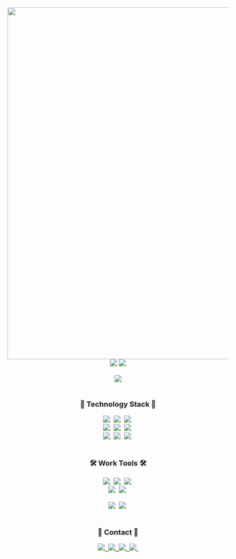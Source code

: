 <div align="center">
  <img width="800px" src="https://github.com/user-attachments/assets/d71c0361-6552-47fe-8616-8966325bb058" />
  <img src="https://github-readme-stats.vercel.app/api?username=sennydayk&show_icons=true&theme=buefy" />
  <img src="https://github-readme-stats.vercel.app/api/top-langs/?username=sennydayk&layout=donut" />
</div>

<br>

<div align="center">
<a href="https://github.com/devxb/gitanimals">
  <img src="https://render.gitanimals.org/farms/sennydayk"/>
</a>
</div>

<br>

<h3 align="center">🧸 Technology Stack 🧸</h3>
<div align="center">
  <img src="https://img.shields.io/badge/next.js-000000.svg?style=for-the-badge&logo=nextdotjs&logoColor=white" />&nbsp
  <img src="https://img.shields.io/badge/react-20232a.svg?style=for-the-badge&logo=react&logoColor=61DAFB" />&nbsp
  <img src="https://img.shields.io/badge/javascript-F7DF1E.svg?style=for-the-badge&logo=javascript&logoColor=20232a" />&nbsp
</div>

<div align="center">
  <img src="https://img.shields.io/badge/typescript-3178C6.svg?style=for-the-badge&logo=typescript&logoColor=white" />&nbsp
  <img src="https://img.shields.io/badge/html5-E34F26.svg?style=for-the-badge&logo=html5&logoColor=white" />&nbsp
    <img src="https://img.shields.io/badge/css3-1572B6.svg?style=for-the-badge&logo=css3&logoColor=white" />&nbsp
</div>

<div align="center">
  <img src="https://img.shields.io/badge/styledcomponents-DB7093.svg?style=for-the-badge&logo=styledcomponents&logoColor=white" />&nbsp
  <img src="https://img.shields.io/badge/tailwindcss-06B6D4.svg?style=for-the-badge&logo=tailwindcss&logoColor=white" />&nbsp
  <img src="https://img.shields.io/badge/redux-764ABC.svg?style=for-the-badge&logo=redux&logoColor=white" />&nbsp
</div>

<br>

<h3 align="center">🛠 Work Tools 🛠</h3>
<div align="center">
  <img src="https://img.shields.io/badge/git-F05033.svg?style=for-the-badge&logo=git&logoColor=white" />&nbsp
  <img src="https://img.shields.io/badge/github-181717.svg?style=for-the-badge&logo=github&logoColor=white" />&nbsp
  <img src="https://img.shields.io/badge/Notion-F3F3F3.svg?style=for-the-badge&logo=notion&logoColor=black" />&nbsp
</div>

<div align="center">
  <img src="https://img.shields.io/badge/figma-F24E1E.svg?style=for-the-badge&logo=figma&logoColor=white" />&nbsp
  <img src="https://img.shields.io/badge/discord-5865F2.svg?style=for-the-badge&logo=discord&logoColor=white" />&nbsp
</div>

<br>

<div align="center">
  <img src="https://img.shields.io/badge/vercel-000000.svg?style=for-the-badge&logo=vercel&logoColor=white" />&nbsp
  <img src="https://img.shields.io/badge/vite-646CFF.svg?style=for-the-badge&logo=vite&logoColor=white" />&nbsp
</div>

<br>

<h3 align="center">📩 Contact 📩</h3>
<div align="center">
  <a href="https://velog.io/@sennyday">
    <img src="https://img.shields.io/badge/Velog-1EBC8F?style=for-the-badge&logo=velog&logoColor=white" />&nbsp
  </a>
  <a href="https://mail.google.com/mail/u/0/?tab=rm&ogbl#inbox?compose=new">
    <img
      src="https://img.shields.io/badge/seyeon981217@gmail.com-000000?style=for-the-badge&logo=gmail&logoColor=white"/>&nbsp
  </a>
  <a href="https://blog.naver.com/iluvmydiary">
    <img
      src="https://img.shields.io/badge/blog-03C75A?style=for-the-badge&logo=naver&logoColor=white"/>&nbsp
  </a>
  <a href="https://www.instagram.com/sennyday__/">
    <img
      src="https://img.shields.io/badge/instagram-FF0069?style=for-the-badge&logo=instagram&logoColor=white"/>&nbsp
  </a>
</div>
